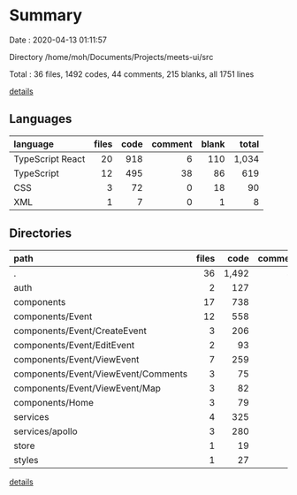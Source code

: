 # Summary

Date : 2020-04-13 01:11:57

Directory /home/moh/Documents/Projects/meets-ui/src

Total : 36 files,  1492 codes, 44 comments, 215 blanks, all 1751 lines

[details](details.md)

## Languages
| language | files | code | comment | blank | total |
| :--- | ---: | ---: | ---: | ---: | ---: |
| TypeScript React | 20 | 918 | 6 | 110 | 1,034 |
| TypeScript | 12 | 495 | 38 | 86 | 619 |
| CSS | 3 | 72 | 0 | 18 | 90 |
| XML | 1 | 7 | 0 | 1 | 8 |

## Directories
| path | files | code | comment | blank | total |
| :--- | ---: | ---: | ---: | ---: | ---: |
| . | 36 | 1,492 | 44 | 215 | 1,751 |
| auth | 2 | 127 | 0 | 26 | 153 |
| components | 17 | 738 | 0 | 70 | 808 |
| components/Event | 12 | 558 | 0 | 51 | 609 |
| components/Event/CreateEvent | 3 | 206 | 0 | 14 | 220 |
| components/Event/EditEvent | 2 | 93 | 0 | 10 | 103 |
| components/Event/ViewEvent | 7 | 259 | 0 | 27 | 286 |
| components/Event/ViewEvent/Comments | 3 | 75 | 0 | 8 | 83 |
| components/Event/ViewEvent/Map | 3 | 82 | 0 | 9 | 91 |
| components/Home | 3 | 79 | 0 | 8 | 87 |
| services | 4 | 325 | 2 | 64 | 391 |
| services/apollo | 3 | 280 | 2 | 61 | 343 |
| store | 1 | 19 | 0 | 2 | 21 |
| styles | 1 | 27 | 0 | 10 | 37 |

[details](details.md)